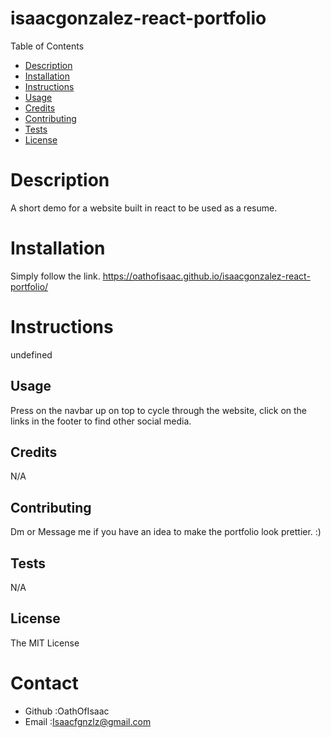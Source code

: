 # isaacgonzalez-react-portfolio

Table of Contents
* [Description](#description)
* [Installation](#installation)
* [Instructions](#instructions)
* [Usage](#usage)
* [Credits](#credits)
* [Contributing](#contributing)
* [Tests](#tests)
* [License](#license)
# Description
A short demo for a website built in react to be used as a resume.
# Installation
Simply follow the link. https://oathofisaac.github.io/isaacgonzalez-react-portfolio/
# Instructions
undefined
## Usage
Press on the navbar up on top to cycle through the website, click on the links in the footer to find other social media.
## Credits
N/A
## Contributing
Dm or Message me if you have an idea to make the portfolio look prettier. :)
## Tests
N/A
## License
The MIT License

# Contact
* Github :OathOfIsaac
* Email :Isaacfgnzlz@gmail.com
